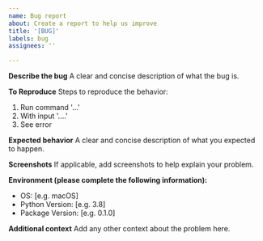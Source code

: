 ```yaml
---
name: Bug report
about: Create a report to help us improve
title: '[BUG]'
labels: bug
assignees: ''

---
```


**Describe the bug**
A clear and concise description of what the bug is.

**To Reproduce**
Steps to reproduce the behavior:
1. Run command '...'
2. With input '....'
3. See error

**Expected behavior**
A clear and concise description of what you expected to happen.

**Screenshots**
If applicable, add screenshots to help explain your problem.

**Environment (please complete the following information):**
 - OS: [e.g. macOS]
 - Python Version: [e.g. 3.8]
 - Package Version: [e.g. 0.1.0]

**Additional context**
Add any other context about the problem here.
